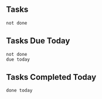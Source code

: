## Tasks
```tasks
not done
```
## Tasks Due Today
```tasks
not done
due today
```
## Tasks Completed Today
```tasks
done today
```
